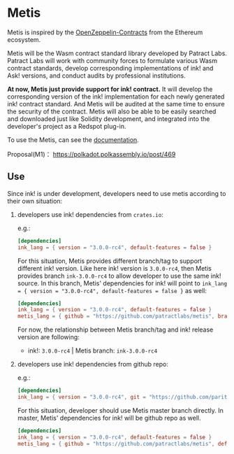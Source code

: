 # Metis

Metis is inspired by the [OpenZeppelin-Contracts](https://github.com/OpenZeppelin/openzeppelin-contracts) from the Ethereum ecosystem. 

Metis will be the Wasm contract standard library developed by Patract Labs. Patract Labs will work with community forces to formulate various Wasm contract standards, develop corresponding implementations of ink! and Ask! versions, and conduct audits by professional institutions.

**At now, Metis just provide support for ink! contract.** It will develop the corresponding version of the ink! implementation for each newly generated ink! contract standard. And Metis will be audited at the same time to ensure the security of the contract. Metis will also be able to be easily searched and downloaded just like Solidity development, and integrated into the developer's project as a Redspot plug-in.

To use the Metis, can see the [documentation](https://patractlabs.github.io/metis/#/./en-us/overview).

Proposal(M1)： https://polkadot.polkassembly.io/post/469

## Use
Since ink! is under development, developers need to use metis according to their own situation:

1. developers use ink! dependencies from `crates.io`:

    e.g.:
    ```toml
    [dependencies]
    ink_lang = { version = "3.0.0-rc4", default-features = false }
    ```
    For this situation, Metis provides different branch/tag to support different ink! version. Like here ink! version
    is `3.0.0-rc4`, then Metis provides branch `ink-3.0.0-rc4` to allow developer to use the same ink! source. In this 
    branch, Metis' dependencies for ink! will point to `ink_lang = { version = "3.0.0-rc4", default-features = false }` as well:

    ```toml
    [dependencies]
    ink_lang = { version = "3.0.0-rc4", default-features = false }
    metis_lang = { github = "https://github.com/patractlabs/metis", branch = "ink-3.0.0-rc4", default-features = false }
    ```
    
    For now, the relationship between Metis branch/tag and ink! release version are following:
    
    * ink!: `3.0.0-rc4` | Metis branch: `ink-3.0.0-rc4`

2. developers use ink! dependencies from github repo:

    e.g.:
    ```toml
    [dependencies]
    ink_lang = { version = "3.0.0-rc4", git = "https://github.com/paritytech/ink", default-features = false }
    ```
    For this situation, developer should use Metis master branch directly. In master, Metis' dependencies for ink! will be github repo as well.

    ```toml
    [dependencies]
    ink_lang = { version = "3.0.0-rc4", default-features = false }
    metis_lang = { github = "https://github.com/patractlabs/metis", default-features = false }
    ```

